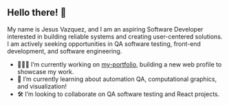 ## Hello there! 👋
My name is Jesus Vazquez, and I am an aspiring Software Developer interested in building reliable systems and creating user-centered solutions. I am actively seeking opportunities in QA software testing, front-end development, and software engineering.

- 👨🏻‍💻 I’m currently working on [my-portfolio](https://github.com/JesusV545/my-portfolio), building a new web profile to showcase my work. 
- 📱 I’m currently learning about automation QA, computational graphics, and visualization!
- 🛠️ I’m looking to collaborate on QA software testing and React projects. 

<!--
**JesusV545/jesusv545** is a ✨ _special_ ✨ repository because its `README.md` (this file) appears on your GitHub profile.

Here are some ideas to get you started:

- 🔭 I’m currently working on ...
- 🌱 I’m currently learning ...
- 👯 I’m looking to collaborate on ...
- 🤔 I’m looking for help with ...
- 💬 Ask me about ...
- 📫 How to reach me: ...
- 😄 Pronouns: ...
- ⚡ Fun fact: ...
-->

